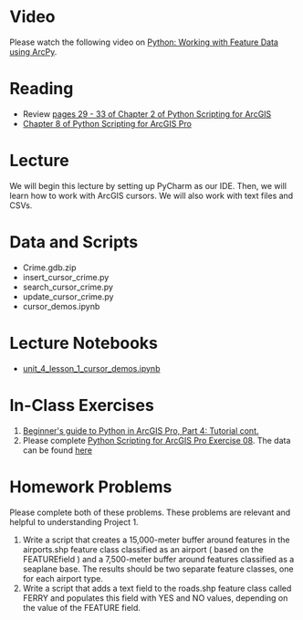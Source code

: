 # Video
Please watch the following video on [Python: Working with Feature Data using ArcPy](https://www.youtube.com/watch?v=pDS04f5u1EY).

# Reading
- Review [pages 29 - 33 of Chapter 2 of Python Scripting for ArcGIS](https://esripress.esri.com/display/index.cfm?fuseaction=display&websiteID=384&moduleID=12)
- [Chapter 8 of Python Scripting for ArcGIS Pro](https://esripress.esri.com/display/index.cfm?fuseaction=display&websiteID=384&moduleID=12)

# Lecture
We will begin this lecture by setting up PyCharm as our IDE. Then, we will learn how to work with ArcGIS cursors. We will also work with text files and CSVs.

# Data and Scripts
- Crime.gdb.zip
- insert_cursor_crime.py 
- search_cursor_crime.py 
- update_cursor_crime.py
- cursor_demos.ipynb 

# Lecture Notebooks
- [unit_4_lesson_1_cursor_demos.ipynb]()

# In-Class Exercises
1. [Beginner's guide to Python in ArcGIS Pro, Part 4: Tutorial cont.](https://www.esri.com/arcgis-blog/products/arcgis-pro/analytics/beginners-guide-to-python-in-arcgis-pro-part-4-tutorial-cont/)
2. Please complete [Python Scripting for ArcGIS Pro Exercise 08](https://learngis.maps.arcgis.com/home/item.html?id=0cad298208984ae4b3c3f7718195c174). The data can be found [here](https://learngis.maps.arcgis.com/home/item.html?id=ea906d3a31d54824a1930806a0cfb59e)

# Homework Problems
Please complete both of these problems. These problems are relevant and helpful to understanding Project 1.
1. Write a script that creates a 15,000-meter buffer around features in the airports.shp feature class classified as an airport ( based on the FEATUREfield ) and a 7,500-meter buffer around features classified as a seaplane base. The results should be two separate feature classes, one for each airport type.
2. Write a script that adds a text field to the roads.shp feature class called FERRY and populates this field with YES and NO values, depending on the value of the FEATURE field.
 




